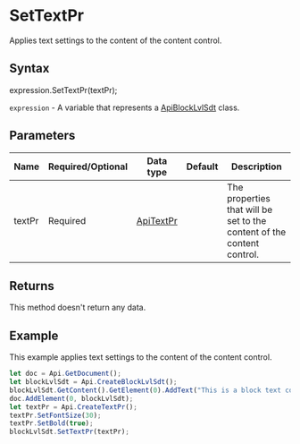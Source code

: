# SetTextPr

Applies text settings to the content of the content control.

## Syntax

expression.SetTextPr(textPr);

`expression` - A variable that represents a [ApiBlockLvlSdt](../ApiBlockLvlSdt.md) class.

## Parameters

| **Name** | **Required/Optional** | **Data type** | **Default** | **Description** |
| ------------- | ------------- | ------------- | ------------- | ------------- |
| textPr | Required | [ApiTextPr](../../ApiTextPr/ApiTextPr.md) |  | The properties that will be set to the content of the content control. |

## Returns

This method doesn't return any data.

## Example

This example applies text settings to the content of the content control.

```javascript
let doc = Api.GetDocument();
let blockLvlSdt = Api.CreateBlockLvlSdt();
blockLvlSdt.GetContent().GetElement(0).AddText("This is a block text content control with the font size set to 30 and the font weight set to bold.");
doc.AddElement(0, blockLvlSdt);
let textPr = Api.CreateTextPr();
textPr.SetFontSize(30);
textPr.SetBold(true);
blockLvlSdt.SetTextPr(textPr);
```
